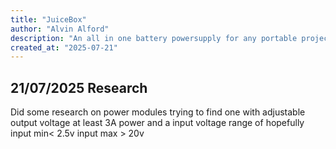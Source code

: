 ```yaml
---
title: "JuiceBox"
author: "Alvin Alford"
description: "An all in one battery powersupply for any portable project"
created_at: "2025-07-21"
---
```


## 21/07/2025 Research

Did some research on power modules trying to find one with adjustable output voltage at least 3A power and a input voltage range of hopefully input min< 2.5v input max > 20v
